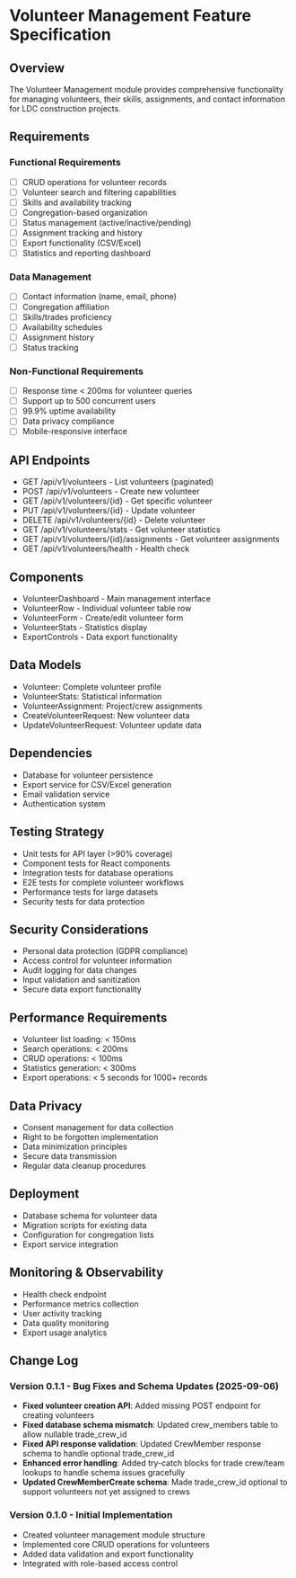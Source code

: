 # Volunteer Management Feature Specification

## Overview
The Volunteer Management module provides comprehensive functionality for managing volunteers, their skills, assignments, and contact information for LDC construction projects.

## Requirements

### Functional Requirements
- [ ] CRUD operations for volunteer records
- [ ] Volunteer search and filtering capabilities
- [ ] Skills and availability tracking
- [ ] Congregation-based organization
- [ ] Status management (active/inactive/pending)
- [ ] Assignment tracking and history
- [ ] Export functionality (CSV/Excel)
- [ ] Statistics and reporting dashboard

### Data Management
- [ ] Contact information (name, email, phone)
- [ ] Congregation affiliation
- [ ] Skills/trades proficiency
- [ ] Availability schedules
- [ ] Assignment history
- [ ] Status tracking

### Non-Functional Requirements
- [ ] Response time < 200ms for volunteer queries
- [ ] Support up to 500 concurrent users
- [ ] 99.9% uptime availability
- [ ] Data privacy compliance
- [ ] Mobile-responsive interface

## API Endpoints
- GET /api/v1/volunteers - List volunteers (paginated)
- POST /api/v1/volunteers - Create new volunteer
- GET /api/v1/volunteers/{id} - Get specific volunteer
- PUT /api/v1/volunteers/{id} - Update volunteer
- DELETE /api/v1/volunteers/{id} - Delete volunteer
- GET /api/v1/volunteers/stats - Get volunteer statistics
- GET /api/v1/volunteers/{id}/assignments - Get volunteer assignments
- GET /api/v1/volunteers/health - Health check

## Components
- VolunteerDashboard - Main management interface
- VolunteerRow - Individual volunteer table row
- VolunteerForm - Create/edit volunteer form
- VolunteerStats - Statistics display
- ExportControls - Data export functionality

## Data Models
- Volunteer: Complete volunteer profile
- VolunteerStats: Statistical information
- VolunteerAssignment: Project/crew assignments
- CreateVolunteerRequest: New volunteer data
- UpdateVolunteerRequest: Volunteer update data

## Dependencies
- Database for volunteer persistence
- Export service for CSV/Excel generation
- Email validation service
- Authentication system

## Testing Strategy
- Unit tests for API layer (>90% coverage)
- Component tests for React components
- Integration tests for database operations
- E2E tests for complete volunteer workflows
- Performance tests for large datasets
- Security tests for data protection

## Security Considerations
- Personal data protection (GDPR compliance)
- Access control for volunteer information
- Audit logging for data changes
- Input validation and sanitization
- Secure data export functionality

## Performance Requirements
- Volunteer list loading: < 150ms
- Search operations: < 200ms
- CRUD operations: < 100ms
- Statistics generation: < 300ms
- Export operations: < 5 seconds for 1000+ records

## Data Privacy
- Consent management for data collection
- Right to be forgotten implementation
- Data minimization principles
- Secure data transmission
- Regular data cleanup procedures

## Deployment
- Database schema for volunteer data
- Migration scripts for existing data
- Configuration for congregation lists
- Export service integration

## Monitoring & Observability
- Health check endpoint
- Performance metrics collection
- User activity tracking
- Data quality monitoring
- Export usage analytics

## Change Log

### Version 0.1.1 - Bug Fixes and Schema Updates (2025-09-06)
- **Fixed volunteer creation API**: Added missing POST endpoint for creating volunteers
- **Fixed database schema mismatch**: Updated crew_members table to allow nullable trade_crew_id
- **Fixed API response validation**: Updated CrewMember response schema to handle optional trade_crew_id
- **Enhanced error handling**: Added try-catch blocks for trade crew/team lookups to handle schema issues gracefully
- **Updated CrewMemberCreate schema**: Made trade_crew_id optional to support volunteers not yet assigned to crews

### Version 0.1.0 - Initial Implementation
- Created volunteer management module structure
- Implemented core CRUD operations for volunteers
- Added data validation and export functionality
- Integrated with role-based access control
